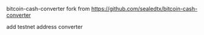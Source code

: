 bitcoin-cash-converter
fork from https://github.com/sealedtx/bitcoin-cash-converter

add testnet address converter
